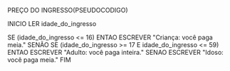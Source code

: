 PREÇO DO INGRESSO(PSEUDOCODIGO)

INICIO
  LER idade_do_ingresso

  SE (idade_do_ingresso <= 16) ENTAO
    ESCREVER "Criança: você paga meia."
  SENÃO SE (idade_do_ingresso >= 17 E idade_do_ingresso <= 59) ENTAO
    ESCREVER "Adulto: você paga inteira."
  SENAO
    ESCREVER "Idoso: você paga meia."
FIM
